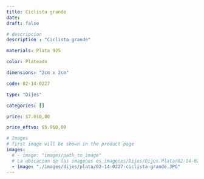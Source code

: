 ```yaml
---
title: Ciclista grande
date: 
draft: false

# descripcion
description : "Ciclista grande"

materials: Plata 925

color: Plateado

dimensions: "2cm x 2cm"

code: 02-14-0227

type: "Dijes"

categories: []

price: $7.010,00

price_eftvo: $5.960,00

# Images
# first image will be shown in the product page
images:
  # - image: "images/path_to_image"
  # La ubicacion de las imagenes es imagenes/Dijes/Dijes.Plata/02-14-0227-ciclista-grande
  - image: "./images/dijes/plata/02-14-0227-ciclista-grande.JPG"
---
```

